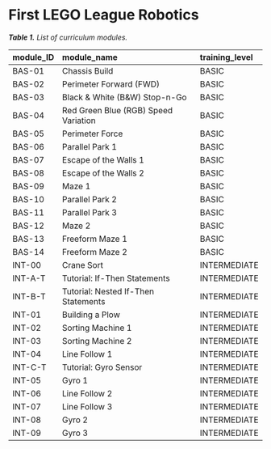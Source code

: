 # First LEGO League Robotics

<tabcaption>

<i>**Table 1.** List of curriculum modules.</i>

</tabcaption>

| module_ID   | module_name                          | training_level |
|:------------|:-------------------------------------|:---------------|
| BAS-01      | Chassis Build                        | BASIC          |
| BAS-02      | Perimeter Forward (FWD)              | BASIC          |
| BAS-03      | Black & White (B&W) Stop-n-Go        | BASIC          |
| BAS-04      | Red Green Blue (RGB) Speed Variation | BASIC          |
| BAS-05      | Perimeter Force                      | BASIC          |
| BAS-06      | Parallel Park 1                      | BASIC          |
| BAS-07      | Escape of the Walls 1                | BASIC          |
| BAS-08      | Escape of the Walls 2                | BASIC          |
| BAS-09      | Maze 1                               | BASIC          |
| BAS-10      | Parallel Park 2                      | BASIC          |
| BAS-11      | Parallel Park 3                      | BASIC          |
| BAS-12      | Maze 2                               | BASIC          |
| BAS-13      | Freeform Maze 1                      | BASIC          |
| BAS-14      | Freeform Maze 2                      | BASIC          |
| INT-00      | Crane Sort                           | INTERMEDIATE   |
| INT-A-T     | Tutorial: If-Then Statements         | INTERMEDIATE   |
| INT-B-T     | Tutorial: Nested If-Then Statements  | INTERMEDIATE   |
| INT-01      | Building a Plow                      | INTERMEDIATE   |
| INT-02      | Sorting Machine 1                    | INTERMEDIATE   |
| INT-03      | Sorting Machine 2                    | INTERMEDIATE   |
| INT-04      | Line Follow 1                        | INTERMEDIATE   |
| INT-C-T     | Tutorial: Gyro Sensor                | INTERMEDIATE   |
| INT-05      | Gyro 1                               | INTERMEDIATE   |
| INT-06      | Line Follow 2                        | INTERMEDIATE   |
| INT-07      | Line Follow 3                        | INTERMEDIATE   |
| INT-08      | Gyro 2                               | INTERMEDIATE   |
| INT-09      | Gyro 3                               | INTERMEDIATE   |
